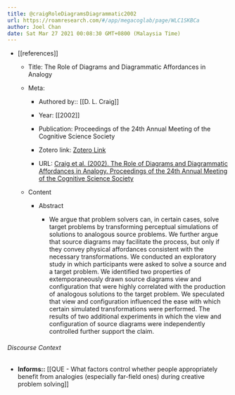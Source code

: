 ```yaml
---
title: @craigRoleDiagramsDiagrammatic2002
url: https://roamresearch.com/#/app/megacoglab/page/WLC1SKBCa
author: Joel Chan
date: Sat Mar 27 2021 00:08:30 GMT+0800 (Malaysia Time)
---
```


- [[references]]

    - Title: The Role of Diagrams and Diagrammatic Affordances in Analogy

    - Meta:

        - Authored by:: [[D. L. Craig]]

        - Year: [[2002]]

        - Publication: Proceedings of the 24th Annual Meeting of the Cognitive Science Society

        - Zotero link: [Zotero Link](zotero://select/items/1_T852U6W4)

        - URL: [Craig et al. (2002). The Role of Diagrams and Diagrammatic Affordances in Analogy. Proceedings of the 24th Annual Meeting of the Cognitive Science Society](undefined)

    - Content

        - Abstract

            - We argue that problem solvers can, in certain cases, solve target problems by transforming perceptual simulations of solutions to analogous source problems. We further argue that source diagrams may facilitate the process, but only if they convey physical affordances consistent with the necessary transformations. We conducted an exploratory study in which participants were asked to solve a source and a target problem. We identified two properties of extemporaneously drawn source diagrams view and configuration that were highly correlated with the production of analogous solutions to the target problem. We speculated that view and configuration influenced the ease with which certain simulated transformations were performed. The results of two additional experiments in which the view and configuration of source diagrams were independently controlled further support the claim.

###### Discourse Context

- **Informs::** [[QUE - What factors control whether people appropriately benefit from analogies (especially far-field ones) during creative problem solving]]
